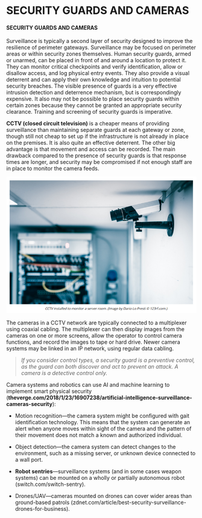# SECURITY GUARDS AND CAMERAS

#### SECURITY GUARDS AND CAMERAS

Surveillance is typically a second layer of security designed to improve the resilience of perimeter gateways. Surveillance may be focused on perimeter areas or within security zones themselves. Human security guards, armed or unarmed, can be placed in front of and around a location to protect it. They can monitor critical checkpoints and verify identification, allow or disallow access, and log physical entry events. They also provide a visual deterrent and can apply their own knowledge and intuition to potential security breaches. The visible presence of guards is a very effective intrusion detection and deterrence mechanism, but is correspondingly expensive. It also may not be possible to place security guards within certain zones because they cannot be granted an appropriate security clearance. Training and screening of security guards is imperative.

**CCTV (closed circuit television)** is a cheaper means of providing surveillance than maintaining separate guards at each gateway or zone, though still not cheap to set up if the infrastructure is not already in place on the premises. It is also quite an effective deterrent. The other big advantage is that movement and access can be recorded. The main drawback compared to the presence of security guards is that response times are longer, and security may be compromised if not enough staff are in place to monitor the camera feeds.

![](./img/cctv.png)

The cameras in a CCTV network are typically connected to a multiplexer using coaxial cabling. The multiplexer can then display images from the cameras on one or more screens, allow the operator to control camera functions, and record the images to tape or hard drive. Newer camera systems may be linked in an IP network, using regular data cabling.

> _If you consider control types, a security guard is a preventive control, as the guard can both discover and act to prevent an attack. A camera is a detective control only._

Camera systems and robotics can use AI and machine learning to implement smart physical security (**theverge.com/2018/1/23/16907238/artificial-intelligence-surveillance-cameras-security**):

-   Motion recognition—the camera system might be configured with gait identification technology. This means that the system can generate an alert when anyone moves within sight of the camera and the pattern of their movement does not match a known and authorized individual.

-   Object detection—the camera system can detect changes to the environment, such as a missing server, or unknown device connected to a wall port.
-   **Robot sentries**—surveillance systems (and in some cases weapon systems) can be mounted on a wholly or partially autonomous robot (switch.com/switch-sentry).
-   Drones/UAV—cameras mounted on drones can cover wider areas than ground-based patrols (zdnet.com/article/best-security-surveillance-drones-for-business).